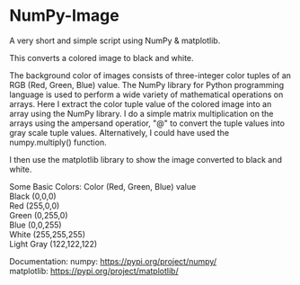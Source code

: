 # NumPy-Image
  
A very short and simple script using NumPy & matplotlib.
  
This converts a colored image to black and white.  
  
The background color of images consists of three-integer color tuples of an RGB (Red, Green, Blue) value.  The NumPy library for Python programming language is used to perform a wide variety of mathematical operations on arrays.  Here I extract the color tuple value of the colored image into an array using the NumPy library.  I do a simple matrix multiplication on the arrays using the ampersand operatior, "@" to convert the tuple values into gray scale tuple values.  Alternatively, I could have used the numpy.multiply() function.    

I then use the matplotlib library to show the image converted to black and white.  
  
Some Basic Colors:
Color	(Red, Green, Blue) value  
Black	(0,0,0)  
Red	(255,0,0)  
Green	(0,255,0)  
Blue	(0,0,255)  
White	(255,255,255)  
Light Gray	(122,122,122)  
  
Documentation:
numpy: https://pypi.org/project/numpy/  
matplotlib: https://pypi.org/project/matplotlib/  
